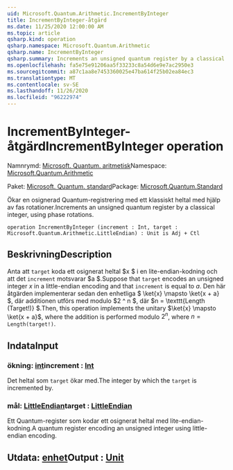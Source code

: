 ```yaml
---
uid: Microsoft.Quantum.Arithmetic.IncrementByInteger
title: IncrementByInteger-åtgärd
ms.date: 11/25/2020 12:00:00 AM
ms.topic: article
qsharp.kind: operation
qsharp.namespace: Microsoft.Quantum.Arithmetic
qsharp.name: IncrementByInteger
qsharp.summary: Increments an unsigned quantum register by a classical integer, using phase rotations.
ms.openlocfilehash: fa5e75e91206aa5f33233c8a54d6e9e7ac2950e3
ms.sourcegitcommit: a87c1aa8e7453360025e47ba614f25b02ea84ec3
ms.translationtype: MT
ms.contentlocale: sv-SE
ms.lasthandoff: 11/26/2020
ms.locfileid: "96222974"
---
```

# <a name="incrementbyinteger-operation"></a><span data-ttu-id="7d026-102">IncrementByInteger-åtgärd</span><span class="sxs-lookup"><span data-stu-id="7d026-102">IncrementByInteger operation</span></span>

<span data-ttu-id="7d026-103">Namnrymd: [Microsoft. Quantum. aritmetisk](xref:Microsoft.Quantum.Arithmetic)</span><span class="sxs-lookup"><span data-stu-id="7d026-103">Namespace: [Microsoft.Quantum.Arithmetic](xref:Microsoft.Quantum.Arithmetic)</span></span>

<span data-ttu-id="7d026-104">Paket: [Microsoft. Quantum. standard](https://nuget.org/packages/Microsoft.Quantum.Standard)</span><span class="sxs-lookup"><span data-stu-id="7d026-104">Package: [Microsoft.Quantum.Standard](https://nuget.org/packages/Microsoft.Quantum.Standard)</span></span>


<span data-ttu-id="7d026-105">Ökar en osignerad Quantum-registrering med ett klassiskt heltal med hjälp av fas rotationer.</span><span class="sxs-lookup"><span data-stu-id="7d026-105">Increments an unsigned quantum register by a classical integer, using phase rotations.</span></span>

```qsharp
operation IncrementByInteger (increment : Int, target : Microsoft.Quantum.Arithmetic.LittleEndian) : Unit is Adj + Ctl
```


## <a name="description"></a><span data-ttu-id="7d026-106">Beskrivning</span><span class="sxs-lookup"><span data-stu-id="7d026-106">Description</span></span>

<span data-ttu-id="7d026-107">Anta att `target` koda ett osignerat heltal $x $ i en lite-endian-kodning och att det `increment` motsvarar $a $.</span><span class="sxs-lookup"><span data-stu-id="7d026-107">Suppose that `target` encodes an unsigned integer $x$ in a little-endian encoding and that `increment` is equal to $a$.</span></span>
<span data-ttu-id="7d026-108">Den här åtgärden implementerar sedan den enhetliga $ \ket{x} \mapsto \ket{x + a} $, där additionen utförs med modulo $2 ^ n $, där $n = \texttt{Length (Target!)} $.</span><span class="sxs-lookup"><span data-stu-id="7d026-108">Then, this operation implements the unitary $\ket{x} \mapsto \ket{x + a}$, where the addition is performed modulo $2^n$, where $n = \texttt{Length(target!)}$.</span></span>

## <a name="input"></a><span data-ttu-id="7d026-109">Indata</span><span class="sxs-lookup"><span data-stu-id="7d026-109">Input</span></span>

### <a name="increment--int"></a><span data-ttu-id="7d026-110">ökning: [int](xref:microsoft.quantum.lang-ref.int)</span><span class="sxs-lookup"><span data-stu-id="7d026-110">increment : [Int](xref:microsoft.quantum.lang-ref.int)</span></span>

<span data-ttu-id="7d026-111">Det heltal som `target` ökar med.</span><span class="sxs-lookup"><span data-stu-id="7d026-111">The integer by which the `target` is incremented by.</span></span>


### <a name="target--littleendian"></a><span data-ttu-id="7d026-112">mål: [LittleEndian](xref:Microsoft.Quantum.Arithmetic.LittleEndian)</span><span class="sxs-lookup"><span data-stu-id="7d026-112">target : [LittleEndian](xref:Microsoft.Quantum.Arithmetic.LittleEndian)</span></span>

<span data-ttu-id="7d026-113">Ett Quantum-register som kodar ett osignerat heltal med lite-endian-kodning.</span><span class="sxs-lookup"><span data-stu-id="7d026-113">A quantum register encoding an unsigned integer using little-endian encoding.</span></span>



## <a name="output--unit"></a><span data-ttu-id="7d026-114">Utdata: [enhet](xref:microsoft.quantum.lang-ref.unit)</span><span class="sxs-lookup"><span data-stu-id="7d026-114">Output : [Unit](xref:microsoft.quantum.lang-ref.unit)</span></span>

